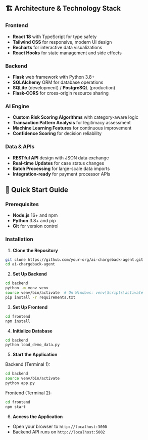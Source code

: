 ## 🏗️ Architecture & Technology Stack

### Frontend
- **React 18** with TypeScript for type safety
- **Tailwind CSS** for responsive, modern UI design
- **Recharts** for interactive data visualizations
- **React Hooks** for state management and side effects

### Backend
- **Flask** web framework with Python 3.8+
- **SQLAlchemy** ORM for database operations
- **SQLite** (development) / **PostgreSQL** (production)
- **Flask-CORS** for cross-origin resource sharing

### AI Engine
- **Custom Risk Scoring Algorithms** with category-aware logic
- **Transaction Pattern Analysis** for legitimacy assessment
- **Machine Learning Features** for continuous improvement
- **Confidence Scoring** for decision reliability

### Data & APIs
- **RESTful API** design with JSON data exchange
- **Real-time Updates** for case status changes
- **Batch Processing** for large-scale data imports
- **Integration-ready** for payment processor APIs

## 🚀 Quick Start Guide

### Prerequisites
- **Node.js** 16+ and npm
- **Python** 3.8+ and pip
- **Git** for version control

### Installation

1. **Clone the Repository**
```bash
git clone https://github.com/your-org/ai-chargeback-agent.git
cd ai-chargeback-agent
```

2. **Set Up Backend**
```bash
cd backend
python -m venv venv
source venv/bin/activate  # On Windows: venv\Scripts\activate
pip install -r requirements.txt
```

3. **Set Up Frontend**
```bash
cd frontend
npm install
```

4. **Initialize Database**
```bash
cd backend
python load_demo_data.py
```

5. **Start the Application**

Backend (Terminal 1):
```bash
cd backend
source venv/bin/activate
python app.py
```

Frontend (Terminal 2):
```bash
cd frontend
npm start
```

6. **Access the Application**
- Open your browser to `http://localhost:3000`
- Backend API runs on `http://localhost:5002`

